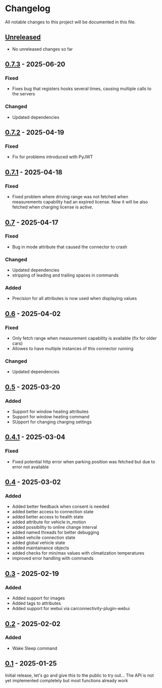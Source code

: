 # Changelog

All notable changes to this project will be documented in this file.

## [Unreleased]
- No unreleased changes so far

## [0.7.3] - 2025-06-20
### Fixed
- Fixes bug that registers hooks several times, causing multiple calls to the servers

### Changed
- Updated dependencies

## [0.7.2] - 2025-04-19
### Fixed
- Fix for problems introduced with PyJWT

## [0.7.1] - 2025-04-18
### Fixed
- Fixed problem where driving range was not fetched when measurements capability had an expired license. Now it will be also fetched when charging license is active.

## [0.7] - 2025-04-17
### Fixed
- Bug in mode attribute that caused the connector to crash

### Changed
- Updated dependencies
- stripping of leading and trailing spaces in commands

### Added
- Precision for all attributes is now used when displaying values

## [0.6] - 2025-04-02
### Fixed
- Only fetch range when measurement capability is available (fix for older cars)
- Allowes to have multiple instances of this connector running

### Changed
- Updated dependencies

## [0.5] - 2025-03-20
### Added
- Support for window heating attributes
- Support for window heating command
- SUpport for changing charging settings

## [0.4.1] - 2025-03-04
### Fixed
- Fixed potential http error when parking position was fetched but due to error not available

## [0.4] - 2025-03-02
### Added
- Added better feedback when consent is needed
- added better access to connection state
- added better access to health state
- added attribute for vehicle in_motion
- added possibility to online change interval
- added named threads for better debugging
- added vehcile connection state
- added global vehicle state
- added maintainance objects
- added checks for min/max values with climatization temperatures
- improved error handling with commands

## [0.3] - 2025-02-19
### Added
- Added support for images
- Added tags to attributes
- Added support for webui via carconnectivity-plugin-webui

## [0.2] - 2025-02-02
### Added
- Wake Sleep command

## [0.1] - 2025-01-25
Initial release, let's go and give this to the public to try out...
The API is not yet implemented completely but most functions already work

[unreleased]: https://github.com/tillsteinbach/CarConnectivity-connector-skoda/compare/v0.7.3...HEAD
[0.7.3]: https://github.com/tillsteinbach/CarConnectivity-connector-skoda/releases/tag/v0.7.3
[0.7.2]: https://github.com/tillsteinbach/CarConnectivity-connector-skoda/releases/tag/v0.7.2
[0.7.1]: https://github.com/tillsteinbach/CarConnectivity-connector-skoda/releases/tag/v0.7.1
[0.7]: https://github.com/tillsteinbach/CarConnectivity-connector-skoda/releases/tag/v0.7
[0.6]: https://github.com/tillsteinbach/CarConnectivity-connector-skoda/releases/tag/v0.6
[0.5]: https://github.com/tillsteinbach/CarConnectivity-connector-skoda/releases/tag/v0.5
[0.4.1]: https://github.com/tillsteinbach/CarConnectivity-connector-skoda/releases/tag/v0.4.1
[0.4]: https://github.com/tillsteinbach/CarConnectivity-connector-skoda/releases/tag/v0.4
[0.3]: https://github.com/tillsteinbach/CarConnectivity-connector-skoda/releases/tag/v0.3
[0.2]: https://github.com/tillsteinbach/CarConnectivity-connector-skoda/releases/tag/v0.2
[0.1]: https://github.com/tillsteinbach/CarConnectivity-connector-skoda/releases/tag/v0.1
